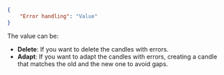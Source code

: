 ```json
{
    "Error handling": "Value"
}
```

The value can be:
- **Delete**: If you want to delete the candles with errors.
- **Adapt**: If you want to adapt the candles with errors, creating a candle that matches the old and the new one to avoid gaps.